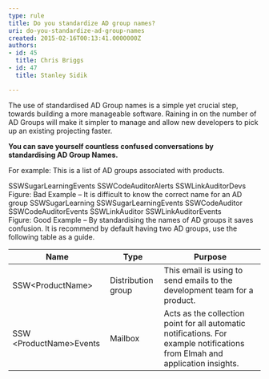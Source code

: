 ```yaml
---
type: rule
title: Do you standardize AD group names?
uri: do-you-standardize-ad-group-names
created: 2015-02-16T00:13:41.0000000Z
authors:
- id: 45
  title: Chris Briggs
- id: 47
  title: Stanley Sidik

---
```


 
​​The use of standardised AD Group names is a simple yet crucial step, towards building a more manageable software. Raining in on the number of AD Groups will make it simpler to manage and allow new developers to pick up an existing projecting faster.
 
**​You can save yourself countless confused conversations by standardising AD Group Names.​**

For example: This is a list of AD groups associated with products.

SSWSugarLearningEvents
 SSWCodeAuditorAlerts
 SSWLinkAuditorDevs
 <br>   Figure: Bad Example – It is difficult to know the correct name for an AD group​ 
SSWSugarLearning
 SSWSugarLearningEvents
 SSWCodeAuditor
 SSWCodeAuditorEvents
 SSW​LinkAuditor
 SSWLinkAuditorEvents
​   <br>   Figure: Good Example – By standardising the names of AD groups it saves confusion. 
It is recommend by default having two AD groups, use the following table as a guide.


| Name | Type | Purpose |
| --- | --- | --- |
| SSW&lt;ProductName&gt; | Distribution group | This email is using to send emails to the development team for a product. |
| SSW​&lt;ProductName&gt;Events | Mailbox | Acts as the collection point for all automatic notifications. For example notifications from Elmah and application insights. |

​​  
